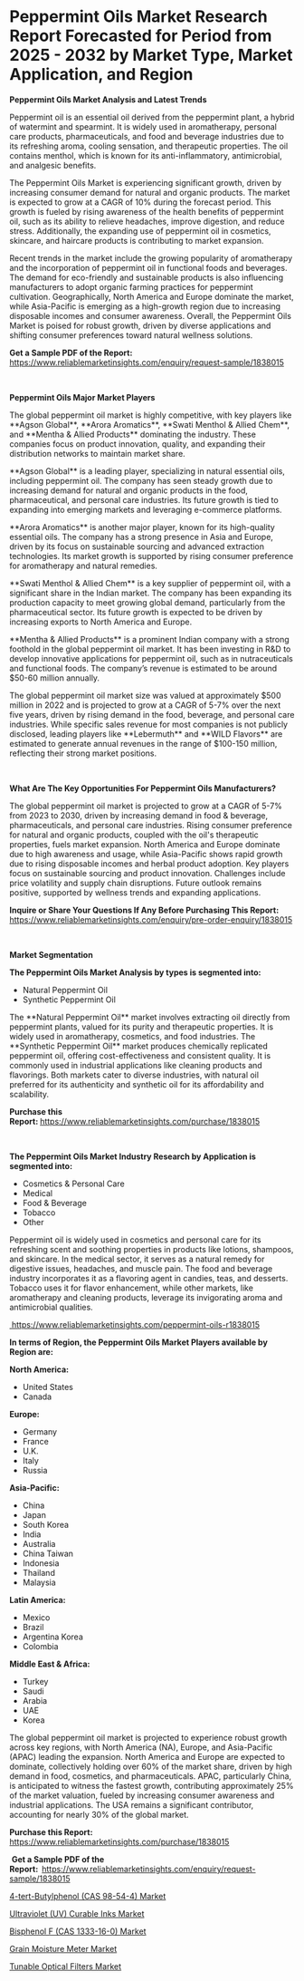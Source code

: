 <p><h1>Peppermint Oils Market Research Report Forecasted for Period from 2025 -  2032 by Market Type, Market Application, and Region</h1></p><p><strong>Peppermint Oils Market Analysis and Latest Trends</strong></p>
<p><p>Peppermint oil is an essential oil derived from the peppermint plant, a hybrid of watermint and spearmint. It is widely used in aromatherapy, personal care products, pharmaceuticals, and food and beverage industries due to its refreshing aroma, cooling sensation, and therapeutic properties. The oil contains menthol, which is known for its anti-inflammatory, antimicrobial, and analgesic benefits.</p><p>The Peppermint Oils Market is experiencing significant growth, driven by increasing consumer demand for natural and organic products. The market is expected to grow at a CAGR of 10% during the forecast period. This growth is fueled by rising awareness of the health benefits of peppermint oil, such as its ability to relieve headaches, improve digestion, and reduce stress. Additionally, the expanding use of peppermint oil in cosmetics, skincare, and haircare products is contributing to market expansion.</p><p>Recent trends in the market include the growing popularity of aromatherapy and the incorporation of peppermint oil in functional foods and beverages. The demand for eco-friendly and sustainable products is also influencing manufacturers to adopt organic farming practices for peppermint cultivation. Geographically, North America and Europe dominate the market, while Asia-Pacific is emerging as a high-growth region due to increasing disposable incomes and consumer awareness. Overall, the Peppermint Oils Market is poised for robust growth, driven by diverse applications and shifting consumer preferences toward natural wellness solutions.</p></p>
<p><strong>Get a Sample PDF of the Report:&nbsp;</strong> <a href="https://www.reliablemarketinsights.com/enquiry/request-sample/1838015?utm_campaign=2106&utm_medium=2&utm_source=Github&utm_content=ia&utm_term=26012025&utm_id=peppermint-oils">https://www.reliablemarketinsights.com/enquiry/request-sample/1838015</a></p>
<p>&nbsp;</p>
<p><strong>Peppermint Oils Major Market Players</strong></p>
<p><p>The global peppermint oil market is highly competitive, with key players like **Agson Global**, **Arora Aromatics**, **Swati Menthol & Allied Chem**, and **Mentha & Allied Products** dominating the industry. These companies focus on product innovation, quality, and expanding their distribution networks to maintain market share.</p><p>**Agson Global** is a leading player, specializing in natural essential oils, including peppermint oil. The company has seen steady growth due to increasing demand for natural and organic products in the food, pharmaceutical, and personal care industries. Its future growth is tied to expanding into emerging markets and leveraging e-commerce platforms.</p><p>**Arora Aromatics** is another major player, known for its high-quality essential oils. The company has a strong presence in Asia and Europe, driven by its focus on sustainable sourcing and advanced extraction technologies. Its market growth is supported by rising consumer preference for aromatherapy and natural remedies.</p><p>**Swati Menthol & Allied Chem** is a key supplier of peppermint oil, with a significant share in the Indian market. The company has been expanding its production capacity to meet growing global demand, particularly from the pharmaceutical sector. Its future growth is expected to be driven by increasing exports to North America and Europe.</p><p>**Mentha & Allied Products** is a prominent Indian company with a strong foothold in the global peppermint oil market. It has been investing in R&D to develop innovative applications for peppermint oil, such as in nutraceuticals and functional foods. The company’s revenue is estimated to be around $50-60 million annually.</p><p>The global peppermint oil market size was valued at approximately $500 million in 2022 and is projected to grow at a CAGR of 5-7% over the next five years, driven by rising demand in the food, beverage, and personal care industries. While specific sales revenue for most companies is not publicly disclosed, leading players like **Lebermuth** and **WILD Flavors** are estimated to generate annual revenues in the range of $100-150 million, reflecting their strong market positions.</p></p>
<p>&nbsp;</p>
<p><strong>What Are The Key Opportunities For Peppermint Oils Manufacturers?</strong></p>
<p><p>The global peppermint oil market is projected to grow at a CAGR of 5-7% from 2023 to 2030, driven by increasing demand in food & beverage, pharmaceuticals, and personal care industries. Rising consumer preference for natural and organic products, coupled with the oil's therapeutic properties, fuels market expansion. North America and Europe dominate due to high awareness and usage, while Asia-Pacific shows rapid growth due to rising disposable incomes and herbal product adoption. Key players focus on sustainable sourcing and product innovation. Challenges include price volatility and supply chain disruptions. Future outlook remains positive, supported by wellness trends and expanding applications.</p></p>
<p><strong>Inquire or Share Your Questions If Any Before Purchasing This Report:</strong> <a href="https://www.reliablemarketinsights.com/enquiry/pre-order-enquiry/1838015?utm_campaign=2106&utm_medium=2&utm_source=Github&utm_content=ia&utm_term=26012025&utm_id=peppermint-oils">https://www.reliablemarketinsights.com/enquiry/pre-order-enquiry/1838015</a></p>
<p>&nbsp;</p>
<p><strong>Market Segmentation</strong></p>
<p><strong>The Peppermint Oils Market Analysis by types is segmented into:</strong></p>
<p><ul><li>Natural Peppermint Oil</li><li>Synthetic Peppermint Oil</li></ul></p>
<p><p>The **Natural Peppermint Oil** market involves extracting oil directly from peppermint plants, valued for its purity and therapeutic properties. It is widely used in aromatherapy, cosmetics, and food industries. The **Synthetic Peppermint Oil** market produces chemically replicated peppermint oil, offering cost-effectiveness and consistent quality. It is commonly used in industrial applications like cleaning products and flavorings. Both markets cater to diverse industries, with natural oil preferred for its authenticity and synthetic oil for its affordability and scalability.</p></p>
<p><strong>Purchase this Report:&nbsp;</strong><a href="https://www.reliablemarketinsights.com/purchase/1838015?utm_campaign=2106&utm_medium=2&utm_source=Github&utm_content=ia&utm_term=26012025&utm_id=peppermint-oils">https://www.reliablemarketinsights.com/purchase/1838015</a></p>
<p>&nbsp;</p>
<p><strong>The Peppermint Oils Market Industry Research by Application is segmented into:</strong></p>
<p><ul><li>Cosmetics & Personal Care</li><li>Medical</li><li>Food & Beverage</li><li>Tobacco</li><li>Other</li></ul></p>
<p><p>Peppermint oil is widely used in cosmetics and personal care for its refreshing scent and soothing properties in products like lotions, shampoos, and skincare. In the medical sector, it serves as a natural remedy for digestive issues, headaches, and muscle pain. The food and beverage industry incorporates it as a flavoring agent in candies, teas, and desserts. Tobacco uses it for flavor enhancement, while other markets, like aromatherapy and cleaning products, leverage its invigorating aroma and antimicrobial qualities.</p></p>
<p><a href="https://www.reliablemarketinsights.com/peppermint-oils-r1838015?utm_campaign=2106&utm_medium=2&utm_source=Github&utm_content=ia&utm_term=26012025&utm_id=peppermint-oils">&nbsp;https://www.reliablemarketinsights.com/peppermint-oils-r1838015</a></p>
<p><strong>In terms of Region, the Peppermint Oils Market Players available by Region are:</strong></p>
<p>
    <p> <strong> North America: </strong>
        <ul>
            <li>United States</li>
            <li>Canada</li>
        </ul>
        </p> 
    <p> <strong> Europe: </strong>
        <ul>
            <li>Germany</li>
            <li>France</li>
            <li>U.K.</li>
            <li>Italy</li>
            <li>Russia</li>
        </ul>
        </p> 
    <p> <strong> Asia-Pacific: </strong>
        <ul>
            <li>China</li>
            <li>Japan</li>
            <li>South Korea</li>
            <li>India</li>
            <li>Australia</li>
            <li>China Taiwan</li>
            <li>Indonesia</li>
            <li>Thailand</li>
            <li>Malaysia</li>
        </ul>
        </p> 
    <p> <strong> Latin America: </strong>
        <ul>
            <li>Mexico</li>
            <li>Brazil</li>
            <li>Argentina Korea</li>
            <li>Colombia</li>
        </ul>
        </p> 
    <p> <strong> Middle East & Africa: </strong>
        <ul>
            <li>Turkey</li>
            <li>Saudi</li>
            <li>Arabia</li>
            <li>UAE</li>
            <li>Korea</li>
        </ul>
    </p>
    </p>
<p><p>The global peppermint oil market is projected to experience robust growth across key regions, with North America (NA), Europe, and Asia-Pacific (APAC) leading the expansion. North America and Europe are expected to dominate, collectively holding over 60% of the market share, driven by high demand in food, cosmetics, and pharmaceuticals. APAC, particularly China, is anticipated to witness the fastest growth, contributing approximately 25% of the market valuation, fueled by increasing consumer awareness and industrial applications. The USA remains a significant contributor, accounting for nearly 30% of the global market.</p></p>
<p><strong>Purchase this Report: </strong><a href="https://www.reliablemarketinsights.com/purchase/1838015?utm_campaign=2106&utm_medium=2&utm_source=Github&utm_content=ia&utm_term=26012025&utm_id=peppermint-oils">https://www.reliablemarketinsights.com/purchase/1838015</a></p>
<p>&nbsp;<strong>Get a Sample PDF of the Report:&nbsp;&nbsp;</strong><a href="https://www.reliablemarketinsights.com/enquiry/request-sample/1838015?utm_campaign=2106&utm_medium=2&utm_source=Github&utm_content=ia&utm_term=26012025&utm_id=peppermint-oils">https://www.reliablemarketinsights.com/enquiry/request-sample/1838015</a></p>
<p><strong></strong></p>
<p><p><a href="https://www.linkedin.com/pulse/study-forecastingthe-global4-tert-butylphenol-cas-98-54-4-market-auzyf?utm_campaign=2106&utm_medium=2&utm_source=Github&utm_content=ia&utm_term=26012025&utm_id=peppermint-oils">4-tert-Butylphenol (CAS 98-54-4) Market</a></p><p><a href="https://www.linkedin.com/pulse/market-trends-ultraviolet-uv-curable-inks-industry-current-size-gixef?utm_campaign=2106&utm_medium=2&utm_source=Github&utm_content=ia&utm_term=26012025&utm_id=peppermint-oils">Ultraviolet (UV) Curable Inks Market</a></p><p><a href="https://www.linkedin.com/pulse/how-bisphenol-f-cas-1333-16-0-market-projected-soar-size-hvznf?utm_campaign=2106&utm_medium=2&utm_source=Github&utm_content=ia&utm_term=26012025&utm_id=peppermint-oils">Bisphenol F (CAS 1333-16-0) Market</a></p><p><a href="https://www.linkedin.com/pulse/significant-growth-anticipated-grain-moisture-meter-market-projected-soozf?utm_campaign=2106&utm_medium=2&utm_source=Github&utm_content=ia&utm_term=26012025&utm_id=peppermint-oils">Grain Moisture Meter Market</a></p><p><a href="https://www.linkedin.com/pulse/global-tunable-optical-filters-marketacomprehensive-analysis-ntshc?utm_campaign=2106&utm_medium=2&utm_source=Github&utm_content=ia&utm_term=26012025&utm_id=peppermint-oils">Tunable Optical Filters Market</a></p></p>